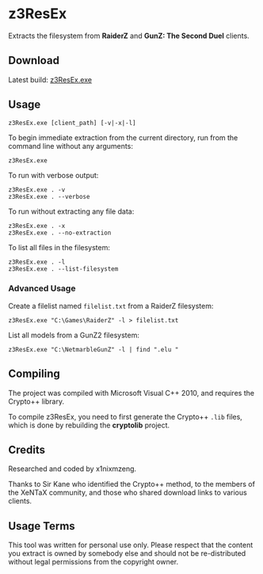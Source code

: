 ﻿﻿z3ResEx
=======

Extracts the filesystem from **RaiderZ** and **GunZ: The Second Duel** clients.


## Download

Latest build: [z3ResEx.exe][latest-build]

## Usage

    z3ResEx.exe [client_path] [-v|-x|-l]

To begin immediate extraction from the current directory, run from the command line without any arguments:

    z3ResEx.exe

To run with verbose output:

    z3ResEx.exe . -v
    z3ResEx.exe . --verbose

To run without extracting any file data: 

    z3ResEx.exe . -x
    z3ResEx.exe . --no-extraction

To list all files in the filesystem:

    z3ResEx.exe . -l
    z3ResEx.exe . --list-filesystem

### Advanced Usage

Create a filelist named `filelist.txt` from a RaiderZ filesystem:

    z3ResEx.exe "C:\Games\RaiderZ" -l > filelist.txt

List all models from a GunZ2 filesystem:

    z3ResEx.exe "C:\NetmarbleGunZ" -l | find ".elu "


## Compiling

The project was compiled with Microsoft Visual C++ 2010, and requires the Crypto++ library.

To compile z3ResEx, you need to first generate the Crypto++ `.lib` files, which is done by rebuilding the **cryptolib** project.


## Credits

Researched and coded by x1nixmzeng.

Thanks to Sir Kane who identified the Crypto++ method, to the members of the XeNTaX community, and those who shared download links to various clients.


## Usage Terms

This tool was written for personal use only. Please respect that the content you extract is owned by somebody else and should not be re-distributed without legal permissions from the copyright owner.


[latest-build]: https://raw.github.com/x1nixmzeng/z3ResEx/master/src/Release/z3ResEx.exe
